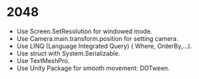 # 2048
 
- Use Screen.SetResolution for windowed mode.
- Use Camera.main.transform.position for setting camera.
- Use LINQ (Language Integrated Query) ( Where, OrderBy,...).
- Use struct with System.Serializable.
- Use TextMeshPro.
- Use Unity Package for smooth movement: DOTween.
